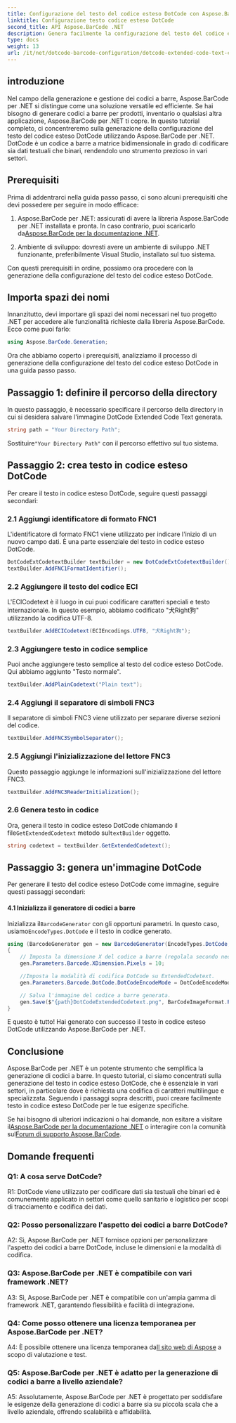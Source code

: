 ```yaml
---
title: Configurazione del testo del codice esteso DotCode con Aspose.BarCode per .NET
linktitle: Configurazione testo codice esteso DotCode
second_title: API Aspose.BarCode .NET
description: Genera facilmente la configurazione del testo del codice esteso DotCode utilizzando Aspose.BarCode per .NET. Segui la nostra guida passo passo per una creazione efficiente di codici a barre.
type: docs
weight: 13
url: /it/net/dotcode-barcode-configuration/dotcode-extended-code-text-configuration/
---
```

## introduzione

Nel campo della generazione e gestione dei codici a barre, Aspose.BarCode per .NET si distingue come una soluzione versatile ed efficiente. Se hai bisogno di generare codici a barre per prodotti, inventario o qualsiasi altra applicazione, Aspose.BarCode per .NET ti copre. In questo tutorial completo, ci concentreremo sulla generazione della configurazione del testo del codice esteso DotCode utilizzando Aspose.BarCode per .NET. DotCode è un codice a barre a matrice bidimensionale in grado di codificare sia dati testuali che binari, rendendolo uno strumento prezioso in vari settori.

## Prerequisiti

Prima di addentrarci nella guida passo passo, ci sono alcuni prerequisiti che devi possedere per seguire in modo efficace:

1.  Aspose.BarCode per .NET: assicurati di avere la libreria Aspose.BarCode per .NET installata e pronta. In caso contrario, puoi scaricarlo da[Aspose.BarCode per la documentazione .NET](https://reference.aspose.com/barcode/net/).

2. Ambiente di sviluppo: dovresti avere un ambiente di sviluppo .NET funzionante, preferibilmente Visual Studio, installato sul tuo sistema.

Con questi prerequisiti in ordine, possiamo ora procedere con la generazione della configurazione del testo del codice esteso DotCode.

## Importa spazi dei nomi

Innanzitutto, devi importare gli spazi dei nomi necessari nel tuo progetto .NET per accedere alle funzionalità richieste dalla libreria Aspose.BarCode. Ecco come puoi farlo:


```csharp
using Aspose.BarCode.Generation;
```

Ora che abbiamo coperto i prerequisiti, analizziamo il processo di generazione della configurazione del testo del codice esteso DotCode in una guida passo passo.



## Passaggio 1: definire il percorso della directory

In questo passaggio, è necessario specificare il percorso della directory in cui si desidera salvare l'immagine DotCode Extended Code Text generata.

```csharp
string path = "Your Directory Path";
```

 Sostituire`"Your Directory Path"` con il percorso effettivo sul tuo sistema.

## Passaggio 2: crea testo in codice esteso DotCode

Per creare il testo in codice esteso DotCode, seguire questi passaggi secondari:

### 2.1 Aggiungi identificatore di formato FNC1

L'identificatore di formato FNC1 viene utilizzato per indicare l'inizio di un nuovo campo dati. È una parte essenziale del testo in codice esteso DotCode.

```csharp
DotCodeExtCodetextBuilder textBuilder = new DotCodeExtCodetextBuilder();
textBuilder.AddFNC1FormatIdentifier();
```

### 2.2 Aggiungere il testo del codice ECI

L'ECICodetext è il luogo in cui puoi codificare caratteri speciali e testo internazionale. In questo esempio, abbiamo codificato "犬Right狗" utilizzando la codifica UTF-8.

```csharp
textBuilder.AddECICodetext(ECIEncodings.UTF8, "犬Right狗");
```

### 2.3 Aggiungere testo in codice semplice

Puoi anche aggiungere testo semplice al testo del codice esteso DotCode. Qui abbiamo aggiunto "Testo normale".

```csharp
textBuilder.AddPlainCodetext("Plain text");
```

### 2.4 Aggiungi il separatore di simboli FNC3

Il separatore di simboli FNC3 viene utilizzato per separare diverse sezioni del codice.

```csharp
textBuilder.AddFNC3SymbolSeparator();
```

### 2.5 Aggiungi l'inizializzazione del lettore FNC3

Questo passaggio aggiunge le informazioni sull'inizializzazione del lettore FNC3.

```csharp
textBuilder.AddFNC3ReaderInitialization();
```

### 2.6 Genera testo in codice

 Ora, genera il testo in codice esteso DotCode chiamando il file`GetExtendedCodetext` metodo sul`textBuilder` oggetto.

```csharp
string codetext = textBuilder.GetExtendedCodetext();
```

## Passaggio 3: genera un'immagine DotCode

Per generare il testo del codice esteso DotCode come immagine, seguire questi passaggi secondari:

#### 4.1 Inizializza il generatore di codici a barre

 Inizializza il`BarcodeGenerator` con gli opportuni parametri. In questo caso, usiamo`EncodeTypes.DotCode` e il testo in codice generato.

```csharp
using (BarcodeGenerator gen = new BarcodeGenerator(EncodeTypes.DotCode, codetext))
{
    // Imposta la dimensione X del codice a barre (regolala secondo necessità).
    gen.Parameters.Barcode.XDimension.Pixels = 10;

    //Imposta la modalità di codifica DotCode su ExtendedCodetext.
    gen.Parameters.Barcode.DotCode.DotCodeEncodeMode = DotCodeEncodeMode.ExtendedCodetext;

    // Salva l'immagine del codice a barre generata.
    gen.Save($"{path}DotCodeExtendedCodetext.png", BarCodeImageFormat.Png);
}
```

E questo è tutto! Hai generato con successo il testo in codice esteso DotCode utilizzando Aspose.BarCode per .NET.

## Conclusione

Aspose.BarCode per .NET è un potente strumento che semplifica la generazione di codici a barre. In questo tutorial, ci siamo concentrati sulla generazione del testo in codice esteso DotCode, che è essenziale in vari settori, in particolare dove è richiesta una codifica di caratteri multilingue e specializzata. Seguendo i passaggi sopra descritti, puoi creare facilmente testo in codice esteso DotCode per le tue esigenze specifiche.

 Se hai bisogno di ulteriori indicazioni o hai domande, non esitare a visitare il[Aspose.BarCode per la documentazione .NET](https://reference.aspose.com/barcode/net/) o interagire con la comunità sul[Forum di supporto Aspose.BarCode](https://forum.aspose.com/c/barcode/13).

## Domande frequenti

### Q1: A cosa serve DotCode?

R1: DotCode viene utilizzato per codificare dati sia testuali che binari ed è comunemente applicato in settori come quello sanitario e logistico per scopi di tracciamento e codifica dei dati.

### Q2: Posso personalizzare l'aspetto dei codici a barre DotCode?

A2: Sì, Aspose.BarCode per .NET fornisce opzioni per personalizzare l'aspetto dei codici a barre DotCode, incluse le dimensioni e la modalità di codifica.

### Q3: Aspose.BarCode per .NET è compatibile con vari framework .NET?

A3: Sì, Aspose.BarCode per .NET è compatibile con un'ampia gamma di framework .NET, garantendo flessibilità e facilità di integrazione.

### Q4: Come posso ottenere una licenza temporanea per Aspose.BarCode per .NET?

 A4: È possibile ottenere una licenza temporanea da[Il sito web di Aspose](https://purchase.aspose.com/temporary-license/) a scopo di valutazione e test.

### Q5: Aspose.BarCode per .NET è adatto per la generazione di codici a barre a livello aziendale?

A5: Assolutamente, Aspose.BarCode per .NET è progettato per soddisfare le esigenze della generazione di codici a barre sia su piccola scala che a livello aziendale, offrendo scalabilità e affidabilità.